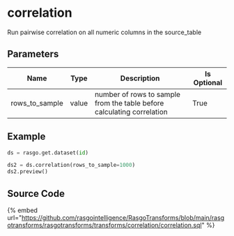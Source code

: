 

# correlation

Run pairwise correlation on all numeric columns in the source_table

## Parameters

|      Name      | Type  |                              Description                               | Is Optional |
| -------------- | ----- | ---------------------------------------------------------------------- | ----------- |
| rows_to_sample | value | number of rows to sample from the table before calculating correlation | True        |


## Example

```python
ds = rasgo.get.dataset(id)

ds2 = ds.correlation(rows_to_sample=1000)
ds2.preview()
```

## Source Code

{% embed url="https://github.com/rasgointelligence/RasgoTransforms/blob/main/rasgotransforms/rasgotransforms/transforms/correlation/correlation.sql" %}

